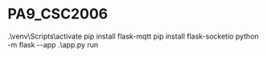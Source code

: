 # PA9_CSC2006
.\venv\Scripts\activate
pip install flask-mqtt
pip install flask-socketio
python -m flask --app .\app.py run
